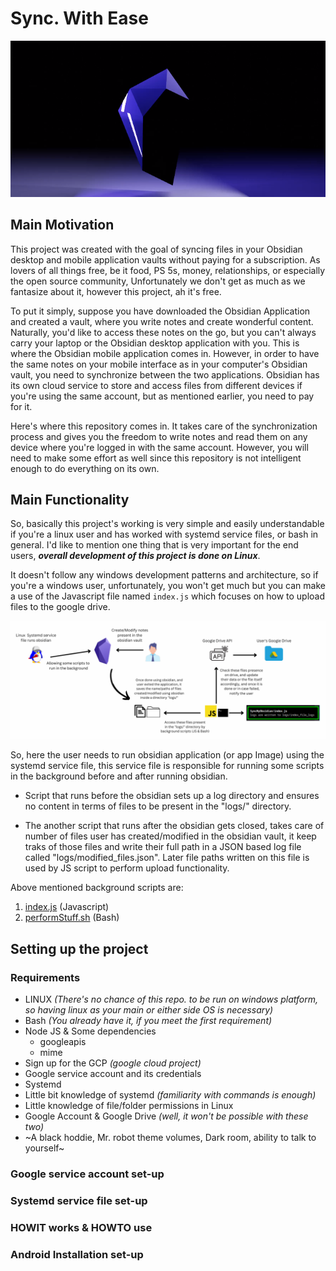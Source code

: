# Sync. With Ease
<p align="center">
  <img src="img/obsidianTemplatePreview.png" alt="SyncMyObsidian Template Preview">
  </p>

## Main Motivation
This project was created with the goal of syncing files in your Obsidian desktop and mobile application vaults without paying for a subscription. As lovers of all things free, be it food, PS 5s, money, relationships, or especially the open source community, Unfortunately we don't get as much as we fantasize about it, however this project, ah it's free.

To put it simply, suppose you have downloaded the Obsidian Application and created a vault, where you write notes and create wonderful content. Naturally, you'd like to access these notes on the go, but you can't always carry your laptop or the Obsidian desktop application with you. This is where the Obsidian mobile application comes in. However, in order to have the same notes on your mobile interface as in your computer's Obsidian vault, you need to synchronize between the two applications. Obsidian has its own cloud service to store and access files from different devices if you're using the same account, but as mentioned earlier, you need to pay for it.

Here's where this repository comes in. It takes care of the synchronization process and gives you the freedom to write notes and read them on any device where you're logged in with the same account. However, you will need to make some effort as well since this repository is not intelligent enough to do everything on its own.

## Main Functionality
So, basically this project's working is very simple and easily understandable if you're a linux user and has worked with systemd service files, or bash in general. I'd like to mention one thing that is very important for the end users, ***overall development of this project is done on Linux***. 

It doesn't follow any windows development patterns and architecture, so if you're a windows user, unfortunately, you won't get much but you can make a use of the Javascript file named `index.js` which focuses on how to upload files to the google drive. 
<p align="center">
  <img src="img/workflow.png" alt="SyncMyObsidian Workflow">
  </p>

So, here the user needs to run obsidian application (or app Image) using the systemd service file, this service file is responsible for running some scripts in the background before and after running obsidian. 

- Script that runs before the obsidian sets up a log directory and ensures no content in terms of files to be present in the "logs/" directory. 

- The another script that runs after the obsidian gets closed, takes care of number of files user has created/modified in the obsidian vault, it keep traks of those files and write their full path in a JSON based log file called "logs/modified_files.json". Later file paths written on this file is used by JS script to perform upload functionality. 

Above mentioned background scripts are:
1. [index.js](index.js) (Javascript)
2. [performStuff.sh](performStuff.sh) (Bash)

## Setting up the project    
    
  ### Requirements    
  * LINUX *(There's no chance of this repo. to be run on windows platform, so having linux as your main or either side OS is necessary)*
  * Bash *(You already have it, if you meet the first requirement)*
  * Node JS & Some dependencies
    * googleapis
    * mime
  * Sign up for the GCP *(google cloud project)* 
  * Google service account and its credentials
  * Systemd
  * Little bit knowledge of systemd *(familiarity with commands is enough)*
  * Little knowledge of file/folder permissions in Linux 
  * Google Account & Google Drive *(well, it won't be possible with these two)*
  * ~A black hoddie, Mr. robot theme volumes, Dark room, ability to talk to yourself~
  
  ### Google service account set-up
  
  ### Systemd service file set-up
  
  ### HOWIT works & HOWTO use
  
  ### Android Installation set-up
